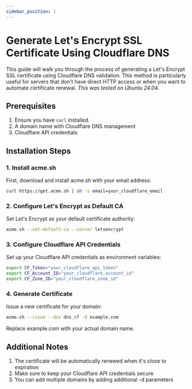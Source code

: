 ```yaml
---
sidebar_position: 1
---
```


# Generate Let's Encrypt SSL Certificate Using Cloudflare DNS

This guide will walk you through the process of generating a Let's Encrypt SSL certificate using Cloudflare DNS validation. This method is particularly useful for servers that don't have direct HTTP access or when you want to automate certificate renewal. *This was tested on Ubuntu 24.04.*

## Prerequisites

1. Ensure you have `curl` installed.
2. A domain name with Cloudflare DNS management
3. Cloudflare API credentials

## Installation Steps

### 1. Install acme.sh

First, download and install acme.sh with your email address:

```bash
curl https://get.acme.sh | sh -s email=your_cloudflare_email
```

### 2. Configure Let's Encrypt as Default CA

Set Let's Encrypt as your default certificate authority:

```bash
acme.sh --set-default-ca --server letsencrypt
```

### 3. Configure Cloudflare API Credentials

Set up your Cloudflare API credentials as environment variables:

```bash
export CF_Token="your_cloudflare_api_token"
export CF_Account_ID="your_cloudflare_account_id"
export CF_Zone_ID="your_cloudflare_zone_id"
```

### 4. Generate Certificate

Issue a new certificate for your domain:

```bash
acme.sh --issue --dns dns_cf -d example.com
```

Replace example.com with your actual domain name.

## Additional Notes

1. The certificate will be automatically renewed when it's close to expiration
2. Make sure to keep your Cloudflare API credentials secure
3. You can add multiple domains by adding additional -d parameters